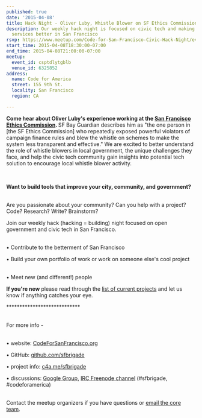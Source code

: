 ```yaml
---
published: true
date: '2015-04-08'
title: Hack Night - Oliver Luby, Whistle Blower on SF Ethics Commission
description: Our weekly hack night is focused on civic tech and making government
  services better in San Francisco
rsvp: https://www.meetup.com/Code-for-San-Francisco-Civic-Hack-Night/events/221149744/
start_time: 2015-04-08T18:30:00-07:00
end_time: 2015-04-08T21:00:00-07:00
meetup:
  event_id: csptdlytgblb
  venue_id: 6325852
address:
  name: Code for America
  street: 155 9th St.
  locality: San Francisco
  region: CA

---
```

<!-- imported via scripts/generate-events-from-meetup -->
<p><b>Come hear about Oliver Luby's experience working at the <a href="http://www.sfethics.org/">San Francisco Ethics Commission</a>. </b>SF Bay Guardian describes him as "the one person in [the SF Ethics Commission] who repeatedly exposed powerful violators of campaign finance rules and blew the whistle on schemes to make the system less transparent and effective." We are excited to better understand the role of whistle blowers in local government, the unique challenges they face, and help the civic tech community gain insights into potential tech solution to encourage local whistle blower activity.</p> <p><b><br/></b></p> <p><b>Want to build tools that improve your city, community, and government? </b></p> <p><br/>Are you passionate about your community? Can you help with a project? Code? Research? Write? Brainstorm?</p> <p>Join our weekly hack (hacking = building) night focused on open government and civic tech in San Francisco.</p> <p><br/>• Contribute to the betterment of San Francisco</p> <p>• Build your own portfolio of work or work on someone else's cool project</p> <p><br/>• Meet new (and different!) people</p> <p><b>If you're new</b> please read through the <a href="http://codeforsanfrancisco.org/projects/">list of current projects</a> and let us know if anything catches your eye.</p> <p>****************************</p> <p><br/>For more info -</p> <p><br/>• website: <a href="http://www.codeforsanfrancisco.org">CodeForSanFrancisco.org</a></p> <p>• GitHub: <a href="https://www.github.com/sfbrigade">github.com/sfbrigade</a></p> <p>• project info: <a href="http://c4a.me/sfbrigade">c4a.me/sfbrigade</a></p> <p>• discussions: <a href="https://groups.google.com/forum/#!forum/code-for-san-francisco">Google Group</a>, <a href="http://webchat.freenode.net/">IRC Freenode channel</a> (#sfbrigade, #codeforamerica)</p> <p><br/>Contact the meetup organizers if you have questions or <a href="mailto:[masked]">email the core team</a>.</p> 
